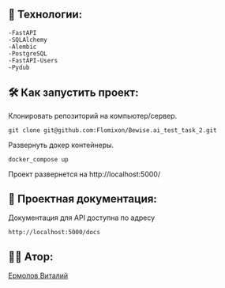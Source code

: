 ## :satellite: Технологии:
    -FastAPI
    -SQLAlchemy
    -Alembic
    -PostgreSQL
    -FastAPI-Users
    -Pydub

## :hammer_and_wrench: Как запустить проект:
Клонировать репозиторий на компьютер/сервер.

    git clone git@github.com:Flomixon/Bewise.ai_test_task_2.git

Развернуть докер контейнеры.

    docker_compose up

Проект развернется на http://localhost:5000/

## :page_with_curl: Проектная документация:
Документация для API доступна по адресу
```
http://localhost:5000/docs
```

## :office_worker: Атор: 
[Ермолов Виталий](https://github.com/Flomixon)